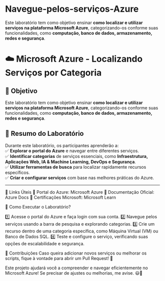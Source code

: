 # Navegue-pelos-serviços-Azure
Este laboratório tem como objetivo ensinar **como localizar e utilizar serviços na plataforma Microsoft Azure**, categorizando-os conforme suas funcionalidades, como **computação, banco de dados, armazenamento, redes e segurança**.

# ☁️ Microsoft Azure - Localizando Serviços por Categoria

## 📌 Objetivo
Este laboratório tem como objetivo ensinar **como localizar e utilizar serviços na plataforma Microsoft Azure**, categorizando-os conforme suas funcionalidades, como **computação, banco de dados, armazenamento, redes e segurança**.

## 📝 Resumo do Laboratório
Durante este laboratório, os participantes aprenderão a:  
✅ **Explorar o portal do Azure** e navegar entre diferentes serviços.  
✅ **Identificar categorias** de serviços essenciais, como **Infraestrutura, Aplicações Web, IA & Machine Learning, DevOps e Segurança**.  
✅ **Utilizar ferramentas de busca** para localizar rapidamente recursos específicos.  
✅ **Criar e configurar serviços** com base nas melhores práticas do Azure.  

---
🔗 Links Úteis
🔹 Portal do Azure: Microsoft Azure 🔹 Documentação Oficial: Azure Docs 🔹 Certificações Microsoft: Microsoft Learn

🚀 Como Executar o Laboratório?

1️⃣ Acesse o portal do Azure e faça login com sua conta. 
2️⃣ Navegue pelos serviços usando a barra de pesquisa e explorando categorias.
3️⃣ Crie um recurso dentro de uma categoria específica, como Máquina Virtual (VM) ou Banco de Dados SQL.
4️⃣ Teste e configure o serviço, verificando suas opções de escalabilidade e segurança.

🤝 Contribuições
Caso queira adicionar novos serviços ou melhorar os scripts, fique à vontade para abrir um Pull Request! 💙

Este projeto ajudará você a compreender e navegar eficientemente no Microsoft Azure! Se precisar de ajustes ou melhorias, me avise. 😃🚀

